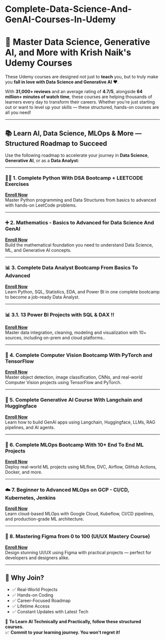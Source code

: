 # Complete-Data-Science-And-GenAI-Courses-In-Udemy

# 🚀 Master Data Science, Generative AI, and More with Krish Naik's Udemy Courses

These Udemy courses are designed not just to **teach** you, but to truly make you **fall in love with Data Science and Generative AI** ❤️.

With **31,000+ reviews** and an average rating of **4.7/5**, alongside **64 million+ minutes of watch time**, these courses are helping thousands of learners every day to transform their careers. Whether you're just starting out or want to level up your skills — these structured, hands-on courses are all you need!

---

## 📚 Learn AI, Data Science, MLOps & More — Structured Roadmap to Succeed

Use the following roadmap to accelerate your journey in **Data Science**, **Generative AI**, or as a **Data Analyst**:

---

### 👨‍💻 1. Complete Python With DSA Bootcamp + LEETCODE Exercises

**[Enroll Now](https://www.udemy.com/course/complete-python-dsa-bootcamp/?couponCode=APRIL01)**  
Master Python programming and Data Structures from basics to advanced with hands-on LeetCode problems.

---

### ➕ 2. Mathematics - Basics to Advanced for Data Science And GenAI

**[Enroll Now](https://www.udemy.com/course/mathematics-basics-to-advanced-for-data-science-and-ml/?couponCode=APRIL01)**  
Build the mathematical foundation you need to understand Data Science, ML, and Generative AI concepts.

---

### 📊 3. Complete Data Analyst Bootcamp From Basics To Advanced

**[Enroll Now](https://www.udemy.com/course/complete-data-analyst-bootcamp-from-basics-to-advanced/?couponCode=APRIL01)**  
Learn Python, SQL, Statistics, EDA, and Power BI in one complete bootcamp to become a job-ready Data Analyst.

---
### 📊 3.1. 13 Power BI Projects with SQL & DAX !!

**[Enroll Now](https://www.udemy.com/course/13-power-bi-projects-with-dax-sql/?couponCode=APRIL01)**  
Master data integration, cleaning, modeling and visualization with 10+ sources, including on-prem and cloud platforms..

---


### 🧠 4. Complete Computer Vision Bootcamp With PyTorch and TensorFlow

**[Enroll Now](https://www.udemy.com/course/complete-computer-vision-bootcamp-with-pytoch-tensorflow/?couponCode=APRIL01)**  
Master object detection, image classification, CNNs, and real-world Computer Vision projects using TensorFlow and PyTorch.

---

### 🤖 5. Complete Generative AI Course With Langchain and Huggingface

**[Enroll Now](https://www.udemy.com/course/complete-generative-ai-course-with-langchain-and-huggingface/?couponCode=APRIL01)**  
Learn how to build GenAI apps using Langchain, Huggingface, LLMs, RAG pipelines, and AI agents.

---

### 🔁 6. Complete MLOps Bootcamp With 10+ End To End ML Projects

**[Enroll Now](https://www.udemy.com/course/complete-mlops-bootcamp-with-10-end-to-end-ml-projects/?couponCode=APRIL01)**  
Deploy real-world ML projects using MLflow, DVC, Airflow, GitHub Actions, Docker, and more.

---

### ☁️ 7. Beginner to Advanced MLOps on GCP - CI/CD, Kubernetes, Jenkins

**[Enroll Now](https://www.udemy.com/course/mastering-advanced-mlops-on-gcp-cicd-kubernetes-kubeflow/?couponCode=APRIL01)**  
Learn cloud-based MLOps with Google Cloud, Kubeflow, CI/CD pipelines, and production-grade ML architecture.

---

### 🎨 8. Mastering Figma from 0 to 100 (UI/UX Mastery Course)

**[Enroll Now](https://www.udemy.com/course/mastering-figma-from-0-to-100/?couponCode=APRIL01)**  
Design stunning UI/UX using Figma with practical projects — perfect for developers and designers alike.

---

## 🔗 Why Join?
- ✅ Real-World Projects
- ✅ Hands-on Coding
- ✅ Career-Focused Roadmap
- ✅ Lifetime Access
- ✅ Constant Updates with Latest Tech

🧠 **To Learn AI Technically and Practically, follow these structured courses.**  
📈 **Commit to your learning journey. You won't regret it!**
